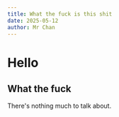 ```yaml
---
title: What the fuck is this shit
date: 2025-05-12
author: Mr Chan
---
```


# Hello
## What the fuck
There's nothing much to talk about.